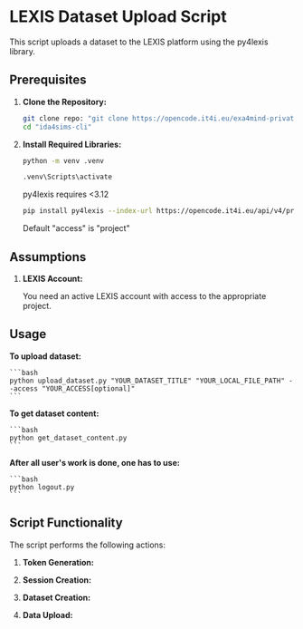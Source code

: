 # LEXIS Dataset Upload Script

This script uploads a dataset to the LEXIS platform using the py4lexis library.

## Prerequisites

1.  **Clone the Repository:**

    ```bash
    git clone repo: "git clone https://opencode.it4i.eu/exa4mind-private/wp4/ida4sims-cli.git"
    cd "ida4sims-cli"
    ```

2.  **Install Required Libraries:**

    ```bash
    python -m venv .venv
    ```

    ```bash
    .venv\Scripts\activate
    ```

    py4lexis requires <3.12

    ```bash
    pip install py4lexis --index-url https://opencode.it4i.eu/api/v4/projects/107/packages/pypi/simple
    ```

    Default "access" is "project"

## Assumptions

1.  **LEXIS Account:**

    You need an active LEXIS account with access to the appropriate project.

## Usage

**To upload dataset:**

    ```bash
    python upload_dataset.py "YOUR_DATASET_TITLE" "YOUR_LOCAL_FILE_PATH" --access "YOUR_ACCESS[optional]"
    ```

**To get dataset content:**

    ```bash
    python get_dataset_content.py
    ```

**After all user's work is done, one has to use:**

    ```bash
    python logout.py
    ```

## Script Functionality

The script performs the following actions:

1.  **Token Generation:**

2.  **Session Creation:**

3.  **Dataset Creation:**

4.  **Data Upload:**

